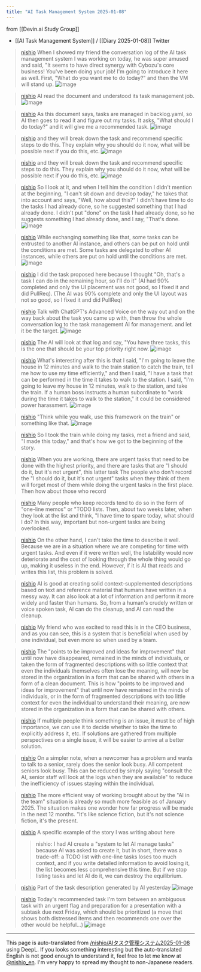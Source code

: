 ```yaml
---
title: "AI Task Management System 2025-01-08"
---
```


from  [[Devin.ai Study Group]]
- [[AI Task Management System]]  /  [[Diary 2025-01-08]]
Twitter
> [nishio](https://x.com/nishio/status/1876997790447845849) When I showed my friend the conversation log of the AI task management system I was working on today, he was super amused and said, "It seems to have direct synergy with Cybozu's core business! You've been doing your job! I'm going to introduce it here as well.
>  First, "What do you want me to do today?" and then the VM will stand up.
>  ![image](https://pbs.twimg.com/media/Ggxvio5aEAA8aeF?format=jpg&name=large#.png)

> [nishio](https://x.com/nishio/status/1876998344037302303) AI read the document and understood its task management job.
>  ![image](https://pbs.twimg.com/media/GgxwCt6a8AAb7tW?format=jpg&name=large#.png)

> [nishio](https://x.com/nishio/status/1876998862742729018) As this document says, tasks are managed in backlog.yaml, so AI then goes to read it and figure out my tasks. It asks, "What should I do today?" and it will give me a recommended task.
>  ![image](https://pbs.twimg.com/media/Ggxwg-Ma4AAPzmu?format=jpg&name=large#.png)

> [nishio](https://x.com/nishio/status/1876999284924563716) and they will break down the task and recommend specific steps to do this. They explain why you should do it now, what will be possible next if you do this, etc.
>  ![image](https://pbs.twimg.com/media/Ggxw5lZboAEA1KS?format=jpg&name=large#.png)

> [nishio](https://x.com/nishio/status/1876999284924563716) and they will break down the task and recommend specific steps to do this. They explain why you should do it now, what will be possible next if you do this, etc.
>  ![image](https://pbs.twimg.com/media/Ggxw5lZboAEA1KS?format=jpg&name=large#.png)

> [nishio](https://x.com/nishio/status/1876999999747145756) So I look at it, and when I tell him the condition I didn't mention at the beginning, "I can't sit down and develop today," he takes that into account and says, "Well, how about this?" I didn't have time to do the tasks I had already done, so he suggested something that I had already done. I didn't put "done" on the task I had already done, so he suggests something I had already done, and I say, "That's done.
>  ![image](https://pbs.twimg.com/media/GgxxjFnboAAdf3O?format=jpg&name=large#.png)

> [nishio](https://x.com/nishio/status/1877001046670623206) While exchanging something like that, some tasks can be entrusted to another AI instance, and others can be put on hold until the conditions are met. Some tasks are delegated to other AI instances, while others are put on hold until the conditions are met.
>  ![image](https://pbs.twimg.com/media/GgxygCpbwAA7zDz?format=jpg&name=large#.png)

> [nishio](https://x.com/nishio/status/1877002463401721967) I did the task proposed here because I thought "Oh, that's a task I can do in the remaining hour, so I'll do it" (AI had 90% completed and only the UI placement was not good, so I fixed it and did PullReq). (The AI was 90% complete and only the UI layout was not so good, so I fixed it and did PullReq)

> [nishio](https://x.com/nishio/status/1877002868101726501) Talk with ChatGPT's Advanced Voice on the way out and on the way back about the task you came up with, then throw the whole conversation log to the task management AI for management. and let it be the target.
>  ![image](https://pbs.twimg.com/media/Ggx0KB4a8AAlGs_?format=jpg&name=large#.png)

> [nishio](https://x.com/nishio/status/1877003311104029158) The AI will look at that log and say, "You have three tasks, this is the one that should be your top priority right now.
>  ![image](https://pbs.twimg.com/media/Ggx0j8SbkAAFsGB?format=jpg&name=large#.png)

> [nishio](https://x.com/nishio/status/1877004119434498318) What's interesting after this is that I said, "I'm going to leave the house in 12 minutes and walk to the train station to catch the train, tell me how to use my time efficiently," and then I said, "I have a task that can be performed in the time it takes to walk to the station. I said, "I'm going to leave my house in 12 minutes, walk to the station, and take the train. If a human boss instructs a human subordinate to "work during the time it takes to walk to the station," it could be considered power harassment.
>  ![image](https://pbs.twimg.com/media/Ggx1TCCaQAAnx5Q?format=jpg&name=medium#.png)

> [nishio](https://x.com/nishio/status/1877004580589863093) "Think while you walk, use this framework on the train" or something like that.
>  ![image](https://pbs.twimg.com/media/Ggx1t3iaYAEGhij?format=jpg&name=medium#.png)

> [nishio](https://x.com/nishio/status/1877010379387105495) So I took the train while doing my tasks, met a friend and said, "I made this today," and that's how we got to the beginning of the story.

> [nishio](https://x.com/nishio/status/1877011195984482500) When you are working, there are urgent tasks that need to be done with the highest priority, and there are tasks that are "I should do it, but it's not urgent", this latter task The people who don't record the "I should do it, but it's not urgent" tasks when they think of them will forget most of them while doing the urgent tasks in the first place. Then how about those who record

> [nishio](https://x.com/nishio/status/1877011860026728876) Many people who keep records tend to do so in the form of "one-line memos" or "TODO lists. Then, about two weeks later, when they look at the list and think, "I have time to spare today, what should I do? In this way, important but non-urgent tasks are being overlooked.

> [nishio](https://x.com/nishio/status/1877012490501927279) On the other hand, I can't take the time to describe it well. Because we are in a situation where we are competing for time with urgent tasks.
>  And even if it were written well, the listability would now deteriorate and the cost of looking through the whole thing would go up, making it useless in the end.
>  However, if it is AI that reads and writes this list, this problem is solved.

> [nishio](https://x.com/nishio/status/1877013268893499787) AI is good at creating solid context-supplemented descriptions based on text and reference material that humans have written in a messy way. It can also look at a lot of information and perform it more widely and faster than humans. So, from a human's crudely written or voice spoken task, AI can do the cleanup, and AI can read the cleanup.

> [nishio](https://x.com/nishio/status/1877016418987671674) My friend who was excited to read this is in the CEO business, and as you can see, this is a system that is beneficial when used by one individual, but even more so when used by a team.

> [nishio](https://x.com/nishio/status/1877017665744572845) The "points to be improved and ideas for improvement" that until now have disappeared, remained in the minds of individuals, or taken the form of fragmented descriptions with so little context that even the individuals themselves often lose the meaning, will now be stored in the organization in a form that can be shared with others in a form of a clean document. This is how "points to be improved and ideas for improvement" that until now have remained in the minds of individuals, or in the form of fragmented descriptions with too little context for even the individual to understand their meaning, are now stored in the organization in a form that can be shared with others.

> [nishio](https://x.com/nishio/status/1877017935710998936) If multiple people think something is an issue, it must be of high importance, we can use it to decide whether to take the time to explicitly address it, etc. If solutions are gathered from multiple perspectives on a single issue, it will be easier to arrive at a better solution.

> [nishio](https://x.com/nishio/status/1877018729608827061) On a simpler note, when a newcomer has a problem and wants to talk to a senior, rarely does the senior look busy. All competent seniors look busy.
>  This can be reduced by simply saying "consult the AI, senior staff will look at the logs when they are available" to reduce the inefficiency of issues staying within the individual.

> [nishio](https://x.com/nishio/status/1877019494586974266) The more efficient way of working brought about by the "AI in the team" situation is already so much more feasible as of January 2025. The situation makes one wonder how far progress will be made in the next 12 months.
>  "It's like science fiction, but it's not science fiction, it's the present.

> [nishio](https://x.com/nishio/status/1877023469226877216) A specific example of the story I was writing about here
>  >nishio: I had AI create a "system to let AI manage tasks" because AI was asked to create it, but in short, there was a trade-off: a TODO list with one-line tasks loses too much context, and if you write detailed information to avoid losing it, the list becomes less comprehensive this time. But if we stop listing tasks and let AI do it, we can destroy the equilibrium.


> [nishio](https://x.com/nishio/status/1877189382588809293) Part of the task description generated by AI yesterday
>  ![image](https://pbs.twimg.com/media/Gg0drptaMAALpF1?format=jpg&name=medium#.png)

> [nishio](https://x.com/nishio/status/1877197984993042886) Today's recommended task
>  I'm torn between an ambiguous task with an urgent flag and preparation for a presentation with a subtask due next Friday, which should be prioritized (a move that shows both distressed items and then recommends one over the other would be helpful...)
>  ![image](https://pbs.twimg.com/media/Gg0lJZqaMAQK3yf?format=jpg&name=medium#.png)


---
This page is auto-translated from [/nishio/AIタスク管理システム2025-01-08](https://scrapbox.io/nishio/AIタスク管理システム2025-01-08) using DeepL. If you looks something interesting but the auto-translated English is not good enough to understand it, feel free to let me know at [@nishio_en](https://twitter.com/nishio_en). I'm very happy to spread my thought to non-Japanese readers.